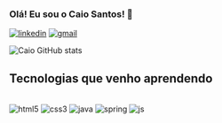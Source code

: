 ### Olá! Eu sou o Caio Santos! 🤙

[![linkedin](https://img.shields.io/badge/LinkedIn-0077B5?style=for-the-badge&logo=linkedin&logoColor=white)](https://www.linkedin.com/in/caio-santos-896838231/)
[![gmail](https://img.shields.io/badge/Gmail-D14836?style=for-the-badge&logo=gmail&logoColor=white)](caioamerica04@gmail.com) 

![Caio GitHub stats](https://github-readme-stats.vercel.app/api?username=caioio09&show_icons=true&theme=dark)

## Tecnologias que venho aprendendo

<div style="display: inline_block"><br>
<img alt="html5" src="https://img.shields.io/badge/HTML5-E34F26?style=for-the-badge&logo=html5&logoColor=white" />
<img alt="css3" src="https://img.shields.io/badge/CSS3-1572B6?style=for-the-badge&logo=css3&logoColor=white" />
<img alt="java" src="https://img.shields.io/badge/Java-ED8B00?style=for-the-badge&logo=openjdk&logoColor=white" />
<img alt="spring" src="https://img.shields.io/badge/Spring-6DB33F?style=for-the-badge&logo=spring&logoColor=white" />
<img alt="js" src="https://img.shields.io/badge/JavaScript-F7DF1E?style=for-the-badge&logo=javascript&logoColor=black" />

</div>
